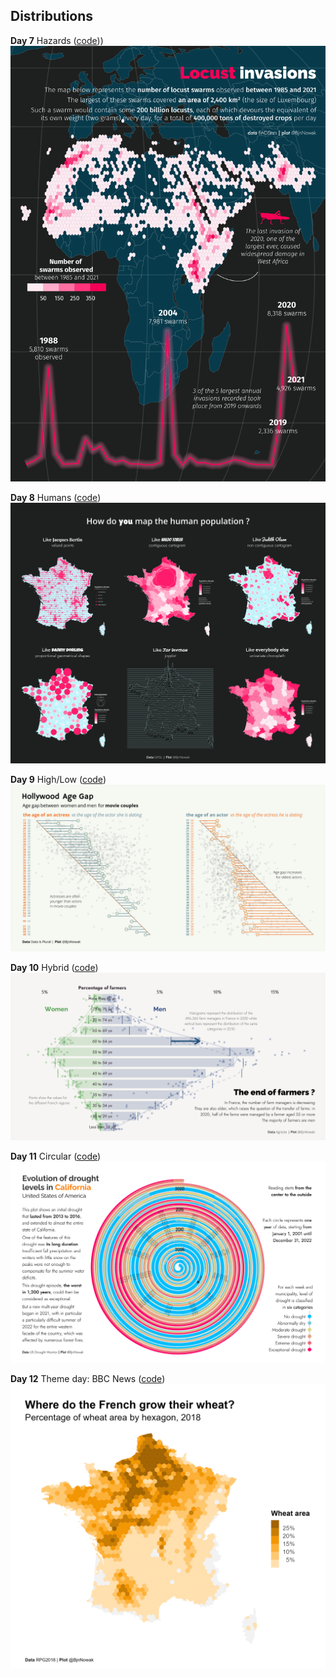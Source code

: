 ## Distributions

**Day 7** Hazards ([code](https://github.com/BjnNowak/TidyTuesday/blob/main/SC_Locust.R)))
![day 7](fig/day7.png)

**Day 8** Humans ([code](https://github.com/BjnNowak/TidyTuesday/blob/main/SC_HumanPop.R))
![day 8](fig/day8.png)

**Day 9** High/Low ([code](https://github.com/BjnNowak/TidyTuesday/blob/main/SC_AgeGap.R))
![day 9](fig/day9.png)

**Day 10** Hybrid ([code](https://github.com/BjnNowak/TidyTuesday/blob/main/SC_age.R))
![day 10](fig/day10.png)

**Day 11** Circular ([code](https://github.com/BjnNowak/TidyTuesday/blob/main/SC_Drought_Spiral.R))
![day 11](fig/day11.png)

**Day 12** Theme day: BBC News ([code](https://github.com/BjnNowak/TidyTuesday/blob/main/SC_BBC.R))
![day 12](fig/day12.png)
